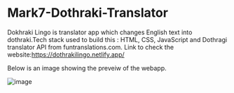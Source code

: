 # Mark7-Dothraki-Translator
 
Dokhraki Lingo is translator app which changes English text into dothraki.Tech stack used to build this : HTML, CSS, JavaScript and Dothragi translator API from funtranslations.com. Link to check the website:https://dothrakilingo.netlify.app/


Below is an image showing the preveiw of the webapp.


![image](https://user-images.githubusercontent.com/65934167/193592836-687ca2b8-a5da-4f49-bc15-18cb03412582.png)


